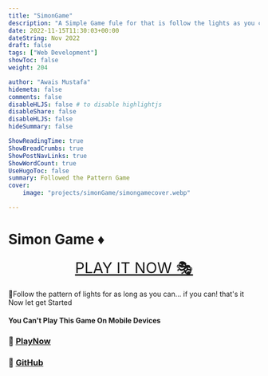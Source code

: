 ```yaml
---
title: "SimonGame"
description: "A Simple Game fule for that is follow the lights as you can"
date: 2022-11-15T11:30:03+00:00
dateString: Nov 2022
draft: false
tags: ["Web Development"]
showToc: false
weight: 204

author: "Awais Mustafa"
hidemeta: false
comments: false
disableHLJS: false # to disable highlightjs
disableShare: false
disableHLJS: false
hideSummary: false

ShowReadingTime: true
ShowBreadCrumbs: true
ShowPostNavLinks: true
ShowWordCount: true
UseHugoToc: false
summary: Followed the Pattern Game
cover:
    image: "projects/simonGame/simongamecover.webp"

---
```


# Simon Game ♦

<p align="center">
<a style="font-size:30px" href="http://awaismustafa.com/game">PLAY IT NOW 🎭</a>
</p>
🧨Follow the pattern of lights for as long as you can... if you can! that's it Now let get Started

#### You Can't Play This Game On Mobile Devices

### 🔗 [PlayNow](http://awaismustafa,com/game)
### 🔗 [GitHub](https://github.com/awwais/game)


